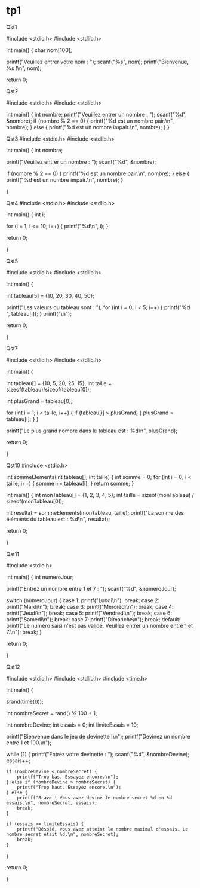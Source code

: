 # tp1


Qst1

#include <stdio.h>
#include <stdlib.h>

int main() {
char nom[100];

printf("Veuillez entrer votre nom : ");
scanf("%s", nom);
printf("Bienvenue, %s !\n", nom);

return 0;

Qst2

#include <stdio.h>
#include <stdlib.h>

int main() {
int nombre;
printf("Veuillez entrer un nombre : ");
scanf("%d", &nombre);
if (nombre % 2 == 0) {
printf("%d est un nombre pair.\n", nombre);
} else {
printf("%d est un nombre impair.\n", nombre);
}
}

Qst3
#include <stdio.h>
#include <stdlib.h>

int main() {
int nombre;

printf("Veuillez entrer un nombre : ");
scanf("%d", &nombre);


if (nombre % 2 == 0) {
    printf("%d est un nombre pair.\n", nombre);
} else {
    printf("%d est un nombre impair.\n", nombre);
}

}

Qst4
#include <stdio.h>
#include <stdlib.h>

int main() {
int i;

for (i = 1; i <= 10; i++) {
    printf("%d\n", i);
}

return 0;

}

Qst5

#include <stdio.h>
#include <stdlib.h>

int main() {

int tableau[5] = {10, 20, 30, 40, 50};


printf("Les valeurs du tableau sont : ");
for (int i = 0; i < 5; i++) {
    printf("%d ", tableau[i]);
}
printf("\n");

return 0;

}

Qst7

#include <stdio.h>
#include <stdlib.h>

int main() {

int tableau[] = {10, 5, 20, 25, 15};
int taille = sizeof(tableau)/sizeof(tableau[0]);

int plusGrand = tableau[0];


for (int i = 1; i < taille; i++) {
    if (tableau[i] > plusGrand) {
        plusGrand = tableau[i];
    }
}


printf("Le plus grand nombre dans le tableau est : %d\n", plusGrand);

return 0;

}

Qst10
#include <stdio.h>

int sommeElements(int tableau[], int taille) {
int somme = 0;
for (int i = 0; i < taille; i++) {
somme += tableau[i];
}
return somme;
}

int main() {
int monTableau[] = {1, 2, 3, 4, 5};
int taille = sizeof(monTableau) / sizeof(monTableau[0]);

int resultat = sommeElements(monTableau, taille);
printf("La somme des éléments du tableau est : %d\n", resultat);

return 0;

}

Qst11

#include <stdio.h>

int main() {
int numeroJour;

printf("Entrez un nombre entre 1 et 7 : ");
scanf("%d", &numeroJour);

switch (numeroJour) {
    case 1:
        printf("Lundi\n");
        break;
    case 2:
        printf("Mardi\n");
        break;
    case 3:
        printf("Mercredi\n");
        break;
    case 4:
        printf("Jeudi\n");
        break;
    case 5:
        printf("Vendredi\n");
        break;
    case 6:
        printf("Samedi\n");
        break;
    case 7:
        printf("Dimanche\n");
        break;
    default:
        printf("Le numéro saisi n'est pas valide. Veuillez entrer un nombre entre 1 et 7.\n");
        break;
}

return 0;

}

Qst12

#include <stdio.h>
#include <stdlib.h>
#include <time.h>

int main() {

srand(time(0));


int nombreSecret = rand() % 100 + 1;

int nombreDevine;
int essais = 0;
int limiteEssais = 10; 

printf("Bienvenue dans le jeu de devinette !\n");
printf("Devinez un nombre entre 1 et 100.\n");

while (1) {
    printf("Entrez votre devinette : ");
    scanf("%d", &nombreDevine);
    essais++;

    if (nombreDevine < nombreSecret) {
        printf("Trop bas. Essayez encore.\n");
    } else if (nombreDevine > nombreSecret) {
        printf("Trop haut. Essayez encore.\n");
    } else {
        printf("Bravo ! Vous avez deviné le nombre secret %d en %d essais.\n", nombreSecret, essais);
        break; 
    }

    if (essais >= limiteEssais) {
        printf("Désolé, vous avez atteint le nombre maximal d'essais. Le nombre secret était %d.\n", nombreSecret);
        break;
    }
}

return 0;

}

